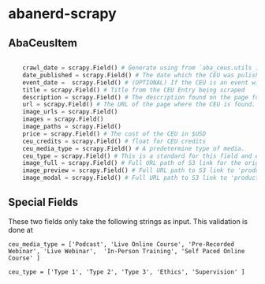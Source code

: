 # abanerd-scrapy


## AbaCeusItem

```python

    crawl_date = scrapy.Field() # Generate using from `aba_ceus.utils import get_datetime`
    date_published = scrapy.Field() # The date which the CEU was pulished
    event_date =  scrapy.Field() # (OPTIONAL) If the CEU is an event with a date of the event. 
    title = scrapy.Field() # Title from the CEU Entry being scraped
    description = scrapy.Field() # The description found on the page for the CEU.
    url = scrapy.Field() # The URL of the page where the CEU is found.
    image_urls = scrapy.Field()
    images = scrapy.Field()
    image_paths = scrapy.Field()
    price = scrapy.Field() # The cost of the CEU in $USD
    ceu_credits = scrapy.Field() # float for CEU credits
    ceu_media_type = scrapy.Field() # A predetermine type of media.
    ceu_type = scrapy.Field() # This is a standard for this field and every CEU may be assocaited with one ore many of these. 
    image_full = scrapy.Field() # Full URL path of S3 link for the original image
    image_preview = scrapy.Field() # Full URL path to S3 link to 'product-img'
    image_modal = scrapy.Field() # Full URL path to S3 link to 'product-modal'

```


## Special Fields

These two fields only take the following strings as input. This validation is done at 

`ceu_media_type = ['Podcast', 'Live Online Course', 'Pre-Recorded Webinar', 'Live Webinar', 
'In-Person Training', 'Self Paced Online Course' ]`

`ceu_type = ['Type 1', 'Type 2', 'Type 3', 'Ethics', 'Supervision' ]`